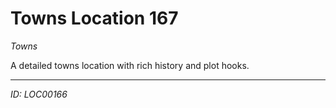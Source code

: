 # Towns Location 167

*Towns*

A detailed towns location with rich history and plot hooks.

---
*ID: LOC00166*